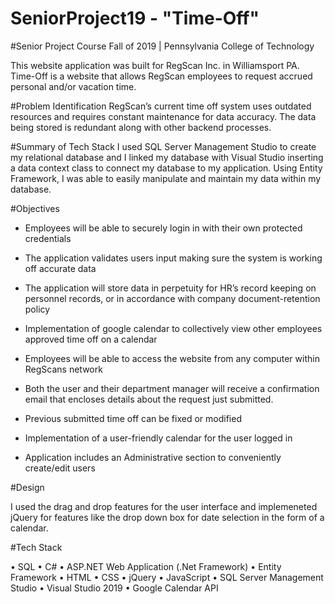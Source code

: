 # SeniorProject19 - "Time-Off"

#Senior Project Course Fall of 2019 | Pennsylvania College of Technology

This website application was built for RegScan Inc. in Williamsport PA. Time-Off is a website that allows RegScan employees to request
accrued personal and/or vacation time.

#Problem Identification
RegScan’s current time off system uses outdated resources and requires constant maintenance for data accuracy. The data being stored is redundant along with other backend processes.

#Summary of Tech Stack
I used SQL Server Management Studio to create my relational database and I linked my database with Visual Studio inserting a data context class to connect my database to my application. Using Entity Framework, I was able to easily manipulate and maintain my data within my database. 

#Objectives

- Employees will be able to securely login in with their own protected credentials 

- The application validates users input making sure the system is working off accurate data 

- The application will store data in perpetuity for HR’s record keeping on personnel records, or in accordance with company document-retention policy  

- Implementation of google calendar to collectively view other employees approved time off on a calendar  

- Employees will be able to access the website from any computer within RegScans network 

- Both the user and their department manager will receive a confirmation email that encloses details about the request just submitted. 

- Previous submitted time off can be fixed or modified 

- Implementation of a user-friendly calendar for the user logged in 

- Application includes an Administrative section to conveniently create/edit users 

#Design

I used the drag and drop features for the user interface and implemeneted jQuery for features like the drop down box for date selection in the form of a calendar.

#Tech Stack

  • SQL
  • C#
  • ASP.NET Web Application (.Net Framework)
  • Entity Framework
  • HTML
  • CSS
  • jQuery
  • JavaScript
  • SQL Server Management Studio
  • Visual Studio 2019
  • Google Calendar API
  
  
  
